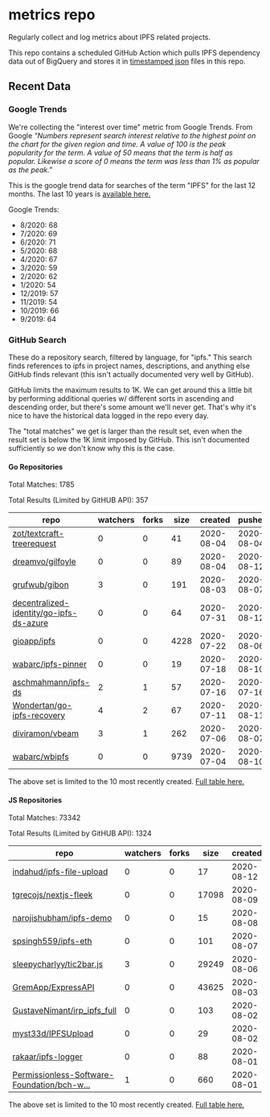 # metrics repo

Regularly collect and log metrics about IPFS related projects.

This repo contains a scheduled GitHub Action which pulls IPFS dependency data out of BigQuery and stores it 
in [timestamped json](./logs) files in this repo.

## Recent Data

### Google Trends

We're collecting the "interest over time" metric from Google Trends. From Google *"Numbers 
represent search interest relative to the highest point on the chart for the given region and 
time. A value of 100 is the peak popularity for the term. A value of 50 means that the term is 
half as popular. Likewise a score of 0 means the term was less than 1% as popular as the peak."*

This is the google trend data for searches of the term "IPFS" for the
last 12 months. The last 10 years is [available here.](./results/google-trends.md)



Google Trends:
*  8/2020: 68
*  7/2020: 69
*  6/2020: 71
*  5/2020: 68
*  4/2020: 67
*  3/2020: 59
*  2/2020: 62
*  1/2020: 54
*  12/2019: 57
*  11/2019: 54
*  10/2019: 66
*  9/2019: 64

### GitHub Search

These do a repository search, filtered by language, for "ipfs." This search
finds references to ipfs in project names, descriptions, and anything else
GitHub finds relevant (this isn't actually documented very well by GitHub).

GitHub limits the maximum results to 1K. We can get around this a little bit
by performing additional queries w/ different sorts in ascending and descending
order, but there's some amount we'll never get. That's why it's nice to have
the historical data logged in the repo every day.

The "total matches" we get is larger than the result set, even when the result
set is below the 1K limit imposed by GitHub. This isn't documented sufficiently
so we don't know why this is the case.

#### Go Repositories

Total Matches: 1785

Total Results (Limited by GitHUB API): 357

| repo | watchers | forks | size | created | pushed |
| ---- | -------- | ----- | ---- | ------- | ------ |
| [zot/textcraft-treerequest](https://github.com/zot/textcraft-treerequest)| 0 | 0 | 41| 2020-08-04 | 2020-08-04 |
| [dreamvo/gilfoyle](https://github.com/dreamvo/gilfoyle)| 0 | 0 | 89| 2020-08-04 | 2020-08-12 |
| [grufwub/gibon](https://github.com/grufwub/gibon)| 3 | 0 | 191| 2020-08-03 | 2020-08-07 |
| [decentralized-identity/go-ipfs-ds-azure](https://github.com/decentralized-identity/go-ipfs-ds-azure)| 0 | 0 | 64| 2020-07-31 | 2020-08-12 |
| [gioapp/ipfs](https://github.com/gioapp/ipfs)| 0 | 0 | 4228| 2020-07-22 | 2020-08-06 |
| [wabarc/ipfs-pinner](https://github.com/wabarc/ipfs-pinner)| 0 | 0 | 19| 2020-07-18 | 2020-08-10 |
| [aschmahmann/ipfs-ds](https://github.com/aschmahmann/ipfs-ds)| 2 | 1 | 57| 2020-07-16 | 2020-07-16 |
| [Wondertan/go-ipfs-recovery](https://github.com/Wondertan/go-ipfs-recovery)| 4 | 2 | 67| 2020-07-11 | 2020-08-11 |
| [diviramon/vbeam](https://github.com/diviramon/vbeam)| 3 | 1 | 262| 2020-07-06 | 2020-08-07 |
| [wabarc/wbipfs](https://github.com/wabarc/wbipfs)| 0 | 0 | 9739| 2020-07-04 | 2020-08-10 |


The above set is limited to the 10 most recently created. 
[Full table here.](./results/repo_search_go.md)

#### JS Repositories

Total Matches: 73342

Total Results (Limited by GitHUB API): 1324

| repo | watchers | forks | size | created | pushed |
| ---- | -------- | ----- | ---- | ------- | ------ |
| [indahud/ipfs-file-upload](https://github.com/indahud/ipfs-file-upload)| 0 | 0 | 17| 2020-08-12 | 2020-08-12 |
| [tgrecojs/nextjs-fleek](https://github.com/tgrecojs/nextjs-fleek)| 0 | 0 | 17098| 2020-08-09 | 2020-08-10 |
| [narojishubham/ipfs-demo](https://github.com/narojishubham/ipfs-demo)| 0 | 0 | 15| 2020-08-08 | 2020-08-08 |
| [spsingh559/ipfs-eth](https://github.com/spsingh559/ipfs-eth)| 0 | 0 | 101| 2020-08-07 | 2020-08-07 |
| [sleepycharlyy/tic2bar.js](https://github.com/sleepycharlyy/tic2bar.js)| 3 | 0 | 29249| 2020-08-06 | 2020-08-10 |
| [GremApp/ExpressAPI](https://github.com/GremApp/ExpressAPI)| 0 | 0 | 43625| 2020-08-03 | 2020-08-03 |
| [GustaveNimant/irp_ipfs_full](https://github.com/GustaveNimant/irp_ipfs_full)| 0 | 0 | 103| 2020-08-02 | 2020-08-08 |
| [myst33d/IPFSUpload](https://github.com/myst33d/IPFSUpload)| 0 | 0 | 29| 2020-08-02 | 2020-08-03 |
| [rakaar/ipfs-logger](https://github.com/rakaar/ipfs-logger)| 0 | 0 | 88| 2020-08-01 | 2020-08-01 |
| [Permissionless-Software-Foundation/bch-w...](https://github.com/Permissionless-Software-Foundation/bch-wallet-plugin-postoffice)| 1 | 0 | 660| 2020-08-01 | 2020-08-07 |


The above set is limited to the 10 most recently created. 
[Full table here.](./results/repo_search_js.md)
